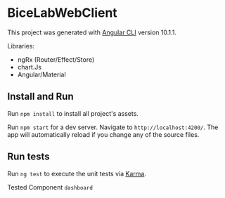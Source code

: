# BiceLabWebClient

This project was generated with [Angular CLI](https://github.com/angular/angular-cli) version 10.1.1.

Libraries:

- ngRx (Router/Effect/Store)
- chart.Js
- Angular/Material

## Install and Run

Run `npm install` to install all project's assets.

Run `npm start` for a dev server. Navigate to `http://localhost:4200/`. The app will automatically reload if you change any of the source files.

## Run tests

Run `ng test` to execute the unit tests via [Karma](https://karma-runner.github.io).


Tested Component `dashboard`
